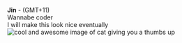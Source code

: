 **Jin** - (GMT+11)
<br>
Wannabe coder
<br>
I will make this look nice eventually
<br>
![cool and awesome image of cat giving you a thumbs up](https://github.com/user-attachments/assets/0aeb8acb-970e-486d-a796-2871526bbd0c)


<!---
decentaccount/decentaccount is a ✨ special ✨ repository because its `README.md` (this file) appears on your GitHub profile.
You can click the Preview link to take a look at your changes.
--->
